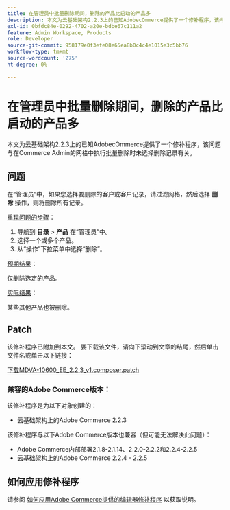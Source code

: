 ```yaml
---
title: 在管理员中批量删除期间，删除的产品比启动的产品多
description: 本文为云基础架构2.2.3上的已知AdobeсOmmerce提供了一个修补程序，该问题与在Commerce Admin的网格中执行批量删除时未选择删除记录有关。
exl-id: 0bfdc84e-0292-4702-a20e-bdbe67c111a2
feature: Admin Workspace, Products
role: Developer
source-git-commit: 958179e0f3efe08e65ea8b0c4c4e1015e3c5bb76
workflow-type: tm+mt
source-wordcount: '275'
ht-degree: 0%

---
```


# 在管理员中批量删除期间，删除的产品比启动的产品多

本文为云基础架构2.2.3上的已知AdobeсOmmerce提供了一个修补程序，该问题与在Commerce Admin的网格中执行批量删除时未选择删除记录有关。

## 问题

在“管理员”中，如果您选择要删除的客户或客户记录，请过滤网格，然后选择 **删除** 操作，则将删除所有记录。

<u>重现问题的步骤</u>：

1. 导航到 **目录** > **产品** 在“管理员”中。
1. 选择一个或多个产品。
1. 从“操作”下拉菜单中选择“删除”。

<u>预期结果</u>：

仅删除选定的产品。

<u>实际结果</u>：

某些其他产品也被删除。

## Patch

该修补程序已附加到本文。 要下载该文件，请向下滚动到文章的结尾，然后单击文件名或单击以下链接：

[下载MDVA-10600\_EE\_2.2.3\_v1.composer.patch](assets/MDVA-10600_EE_2.2.3_v1.composer.patch.zip)

### 兼容的Adobe Commerce版本：

该修补程序是为以下对象创建的：

* 云基础架构上的Adobe Commerce 2.2.3

该修补程序与以下Adobe Commerce版本也兼容（但可能无法解决此问题）：

* Adobe Commerce内部部署2.1.8-2.1.14、2.2.0-2.2.2和2.2.4-2.2.5
* 云基础架构上的Adobe Commerce 2.2.4 - 2.2.5

## 如何应用修补程序

请参阅 [如何应用Adobe Commerce提供的编辑器修补程序](/help/how-to/general/how-to-apply-a-composer-patch-provided-by-magento.md) 以获取说明。
